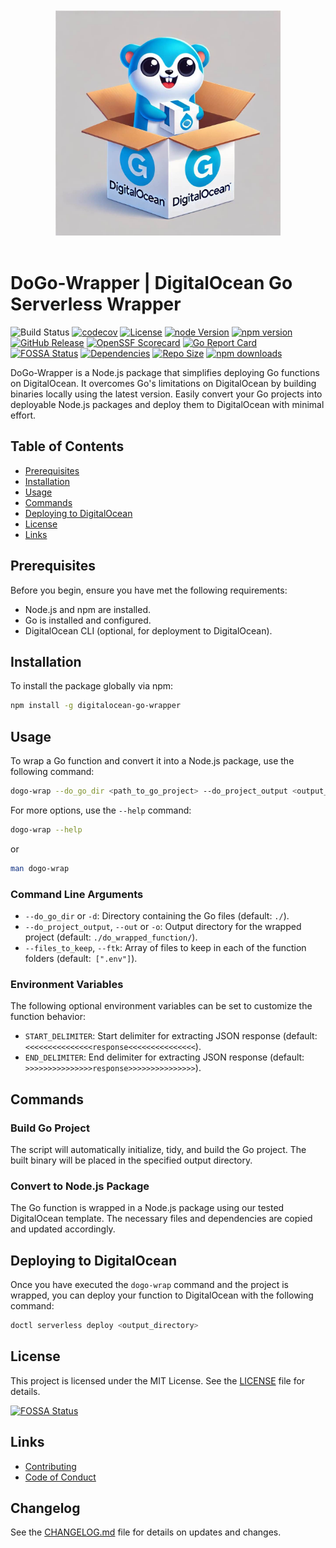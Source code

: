 <div align="center">
<br/>
<br/>
<img src="assets/dogo-logo.jpg" alt="Logo" width="360" />
<br/>
<br/>
</div>

# DoGo-Wrapper | DigitalOcean Go Serverless Wrapper

![Build Status](https://github.com/darkrockmountain/digitalocean-go-wrapper/actions/workflows/ci.yml/badge.svg)
[![codecov](https://codecov.io/gh/darkrockmountain/digitalocean-go-wrapper/graph/badge.svg?token=4S8BIA29OB)](https://codecov.io/gh/darkrockmountain/digitalocean-go-wrapper)
[![License](https://img.shields.io/github/license/darkrockmountain/digitalocean-go-wrapper)](LICENSE)
[![node Version](https://img.shields.io/node/v/digitalocean-go-wrapper?kill_cache=1)](https://www.npmjs.com/package/digitalocean-go-wrapper)
[![npm version](https://img.shields.io/npm/v/digitalocean-go-wrapper?kill_cache=1)](https://www.npmjs.com/package/digitalocean-go-wrapper)
[![GitHub Release](https://img.shields.io/github/v/release/darkrockmountain/digitalocean-go-wrapper)](https://github.com/darkrockmountain/digitalocean-go-wrapper/releases)
[![OpenSSF Scorecard](https://api.scorecard.dev/projects/github.com/darkrockmountain/digitalocean-go-wrapper/badge)](https://scorecard.dev/viewer/?uri=github.com/darkrockmountain/digitalocean-go-wrapper)
[![Go Report Card](https://goreportcard.com/badge/github.com/darkrockmountain/digitalocean-go-wrapper?branch=master&kill_cache=1)](https://goreportcard.com/report/github.com/darkrockmountain/digitalocean-go-wrapper)
[![FOSSA Status](https://app.fossa.com/api/projects/git%2Bgithub.com%2Fdarkrockmountain%2Fdigitalocean-go-wrapper.svg?type=shield)](https://app.fossa.com/projects/git%2Bgithub.com%2Fdarkrockmountain%2Fdigitalocean-go-wrapper?ref=badge_shield)
[![Dependencies](https://img.shields.io/librariesio/github/darkrockmountain/digitalocean-go-wrapper)](https://www.npmjs.com/package/digitalocean-go-wrapper)
[![Repo Size](https://img.shields.io/github/repo-size/darkrockmountain/digitalocean-go-wrapper)](https://www.npmjs.com/package/digitalocean-go-wrapper)
[![npm downloads](https://img.shields.io/npm/dm/digitalocean-go-wrapper)](https://www.npmjs.com/package/digitalocean-go-wrapper)


DoGo-Wrapper is a Node.js package that simplifies deploying Go functions on DigitalOcean. It overcomes Go's limitations on DigitalOcean by building binaries locally using the latest version. Easily convert your Go projects into deployable Node.js packages and deploy them to DigitalOcean with minimal effort.

## Table of Contents

- [Prerequisites](#prerequisites)
- [Installation](#installation)
- [Usage](#usage)
- [Commands](#commands)
- [Deploying to DigitalOcean](#deploying-to-digitalocean)
- [License](#license)
- [Links](#links)

## Prerequisites

Before you begin, ensure you have met the following requirements:

- Node.js and npm are installed.
- Go is installed and configured.
- DigitalOcean CLI (optional, for deployment to DigitalOcean).

## Installation

To install the package globally via npm:

```bash
npm install -g digitalocean-go-wrapper
```

## Usage

To wrap a Go function and convert it into a Node.js package, use the following command:

```bash
dogo-wrap --do_go_dir <path_to_go_project> --do_project_output <output_directory> --files_to_keep '["file1.txt", "directory1/", "directory2/file_inside.txt"]'
```

For more options, use the `--help` command:
```bash
dogo-wrap --help
```
or
```bash
man dogo-wrap
```

### Command Line Arguments

- `--do_go_dir` or `-d`: Directory containing the Go files (default: `./`).
- `--do_project_output`, `--out` or `-o`: Output directory for the wrapped project (default: `./do_wrapped_function/`).
- `--files_to_keep`, `--ftk`: Array of files to keep in each of the function folders (default:` [".env"]`).

### Environment Variables

The following optional environment variables can be set to customize the function behavior:

- `START_DELIMITER`: Start delimiter for extracting JSON response (default: `<<<<<<<<<<<<<<<response<<<<<<<<<<<<<<<`).
- `END_DELIMITER`: End delimiter for extracting JSON response (default: `>>>>>>>>>>>>>>>response>>>>>>>>>>>>>>>`).


## Commands

### Build Go Project

The script will automatically initialize, tidy, and build the Go project. The built binary will be placed in the specified output directory.

### Convert to Node.js Package

The Go function is wrapped in a Node.js package using our tested DigitalOcean template. The necessary files and dependencies are copied and updated accordingly.

## Deploying to DigitalOcean

Once you have executed the `dogo-wrap` command and the project is wrapped, you can deploy your function to DigitalOcean with the following command:

```bash
doctl serverless deploy <output_directory>
```
## License

This project is licensed under the MIT License. See the [LICENSE](LICENSE) file for details.


[![FOSSA Status](https://app.fossa.com/api/projects/git%2Bgithub.com%2Fdarkrockmountain%2Fdigitalocean-go-wrapper.svg?type=large)](https://app.fossa.com/projects/git%2Bgithub.com%2Fdarkrockmountain%2Fdigitalocean-go-wrapper?ref=badge_large)

## Links
- [Contributing](CONTRIBUTING.md)
- [Code of Conduct](CODE_OF_CONDUCT.md)

## Changelog

See the [CHANGELOG.md](CHANGELOG.md) file for details on updates and changes.